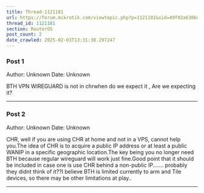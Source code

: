 ```yaml
---
title: Thread-1121181
url: https://forum.mikrotik.com/viewtopic.php?p=1121181&sid=49f92a630bc7970d8ca50523be880e8f#p1121181
thread_id: 1121181
section: RouterOS
post_count: 2
date_crawled: 2025-02-03T13:31:38.297247
---
```


### Post 1
Author: Unknown
Date: Unknown

BTH VPN WIREGUARD is not in chrwhen do we expect it , Are we expecting it?

---
### Post 2
Author: Unknown
Date: Unknown

CHR, well if you are using CHR at home and not in a  VPS, cannot help  you.The idea of CHR is to acquire a public  IP address  or at least a public WANIP in a specific geographic location.The key being  you no longer need BTH because regular wireguard will work just fine.Good point that it should be included in case one is use CHR behind a non-public IP....... probably they didnt think of it??I believe BTH is limited currently to arm and Tile devices, so there may be other limitations at play..

---
